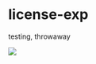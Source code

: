 # license-exp
testing, throwaway


<a href="https://asciinema.org/a/cUDdH7Ith6NCQwtbuRXNBzFoF" target="_blank"><img src="https://asciinema.org/a/cUDdH7Ith6NCQwtbuRXNBzFoF.svg" /></a>

